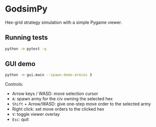 # GodsimPy

Hex-grid strategy simulation with a simple Pygame viewer.

## Running tests

```bash
python -m pytest -q
```

## GUI demo

```bash
python -m gui.main --spawn-demo-armies 3
```

Controls:

- Arrow keys / WASD: move selection cursor
- `A`: spawn army for the civ owning the selected hex
- `Shift` + Arrow/WASD: give one-step move order to the selected army
- Right click: set move orders to the clicked hex
- `V`: toggle viewer overlay
- `Esc`: quit
